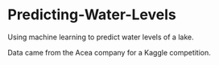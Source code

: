 # Predicting-Water-Levels
Using machine learning to predict water levels of a lake.

Data came from the Acea company for a Kaggle competition.
